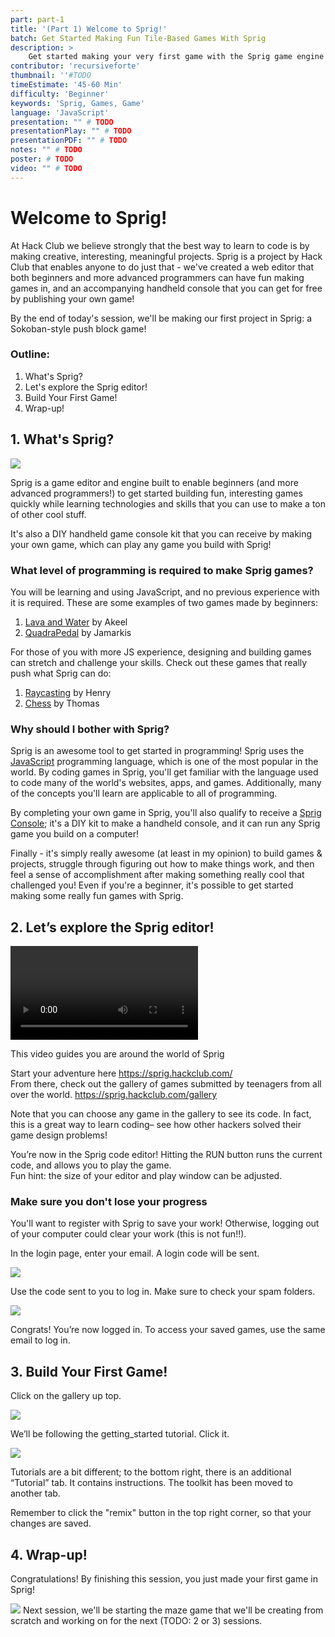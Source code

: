 ```yaml
---
part: part-1
title: '(Part 1) Welcome to Sprig!'
batch: Get Started Making Fun Tile-Based Games With Sprig
description: >
    Get started making your very first game with the Sprig game engine! Even if you're a beginner, you'll walk out of this jam with your very own game in the Gallery.
contributor: 'recursiveforte'
thumbnail: ''#TODO
timeEstimate: '45-60 Min'
difficulty: 'Beginner'
keywords: 'Sprig, Games, Game'
language: 'JavaScript'
presentation: "" # TODO
presentationPlay: "" # TODO
presentationPDF: "" # TODO
notes: "" # TODO
poster: # TODO
video: "" # TODO
---
```


# Welcome to Sprig!
At Hack Club we believe strongly that the best way to learn to code is by making creative, interesting, meaningful projects. Sprig is a project by Hack Club that enables anyone to do just that - we've created a web editor that both beginners and more advanced programmers can have fun making games in, and an accompanying handheld console that you can get for free by publishing your own game!

By the end of today's session, we'll be making our first project in Sprig: a Sokoban-style push block game!

### Outline:
1. What's Sprig?
2. Let's explore the Sprig editor!
3. Build Your First Game!
4. Wrap-up!

## 1. What's Sprig?

![](https://sprig.hackclub.com/stories-tiny/sprig-front.jpeg)

Sprig is a game editor and engine built to enable beginners (and more advanced programmers!) to get started building fun, interesting games quickly while learning technologies and skills that you can use to make a ton of other cool stuff. 

It's also a DIY handheld game console kit that you can receive by making your own game, which can play any game you build with Sprig!

### What level of programming is required to make Sprig games?

You will be learning and using JavaScript, and no previous experience with it is required. These are some examples of two games made by beginners:
1. [Lava and Water](https://sprig.hackclub.com/gallery/Lava_and_Water) by Akeel
2. [QuadraPedal](https://sprig.hackclub.com/gallery/QuadraPedal) by Jamarkis

For those of you with more JS experience, designing and building games can stretch and challenge your skills. Check out these games that really push what Sprig can do:
1. [Raycasting](https://sprig.hackclub.com/gallery/raycasting) by Henry
2. [Chess](https://sprig.hackclub.com/gallery/chess) by Thomas

### Why should I bother with Sprig?
Sprig is an awesome tool to get started in programming! Sprig uses the [JavaScript](https://developer.mozilla.org/en-US/docs/Web/JavaScript) programming language, which is one of the most popular in the world. By coding games in Sprig, you'll get familiar with the language used to code many of the world's websites, apps, and games. Additionally, many of the concepts you'll learn are applicable to all of programming.

By completing your own game in Sprig, you'll also qualify to receive a [Sprig Console](https://github.com/hackclub/sprig-hardware); it's a DIY kit to make a handheld console, and it can run any Sprig game you build on a computer! 

Finally - it's simply really awesome (at least in my opinion) to build games & projects, struggle through figuring out how to make things work, and then feel a sense of accomplishment after making something really cool that challenged you! Even if you're a beginner, it's possible to get started making some really fun games with Sprig.

## 2. Let’s explore the Sprig editor!

<video src="https://cloud-qrfzzm21i-hack-club-bot.vercel.app/0untitled.mp4" controls="controls" style="max-width: 720px;"></video>

This video guides you are around the world of Sprig

Start your adventure here https://sprig.hackclub.com/  
From there, check out the gallery of games submitted by teenagers from all over the world. https://sprig.hackclub.com/gallery

Note that you can choose any game in the gallery to see its code. In fact, this is a great way to learn coding– see how other hackers solved their game design problems!

You’re now in the Sprig code editor! Hitting the RUN button runs the current code, and allows you to play the game.  
Fun hint: the size of your editor and play window can be adjusted.


### Make sure you don't lose your progress

You'll want to register with Sprig to save your work! Otherwise, logging out of your computer could clear your work (this is not fun!!).

In the login page, enter your email. A login code will be sent.

![](https://cloud-2pdfjcqvn-hack-club-bot.vercel.app/0log_in___sprig.png)

Use the code sent to you to log in. Make sure to check your spam folders.

![](https://cloud-hpv87yyem-hack-club-bot.vercel.app/0your_games___sprig.png)

Congrats! You’re now logged in. To access your saved games, use the same email to log in.

## 3. Build Your First Game!
Click on the gallery up top.

![](https://cloud-1f122cf0k-hack-club-bot.vercel.app/0gallery___sprig.png)

We’ll be following the getting_started tutorial. Click it.

![](https://cloud-pcjfwllpn-hack-club-bot.vercel.app/0getting_started___sprig.png)

Tutorials are a bit different; to the bottom right, there is an additional “Tutorial” tab. It contains instructions. The toolkit has been moved to another tab.

Remember to click the "remix" button in the top right corner, so that your changes are saved.

## 4. Wrap-up!
Congratulations! By finishing this session, you just made your first game in Sprig!  

![](https://cloud-4ja9fp00s-hack-club-bot.vercel.app/0image.png)
Next session, we'll be starting the maze game that we'll be creating from scratch and working on for the next (TODO: 2 or 3) sessions.